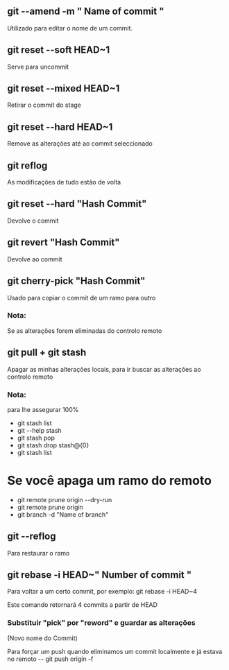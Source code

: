## git --amend -m " **Name of commit** "

Utilizado para editar o nome de um commit.

## git reset --soft HEAD~1

Serve para uncommit

## git reset --mixed HEAD~1

Retirar o commit do stage

## git reset --hard HEAD~1

Remove as alterações até ao commit seleccionado

## git reflog

As modificações de tudo estão de volta

## git reset --hard "Hash Commit"

Devolve o commit

## git revert "Hash Commit"

Devolve ao commit

## git cherry-pick "Hash Commit"

Usado para copiar o commit de um ramo para outro

### Nota:

Se as alterações forem eliminadas do controlo remoto

## git pull + git stash

Apagar as minhas alterações locais, para ir buscar as alterações ao controlo remoto

### Nota:

para lhe assegurar 100%

- git stash list
- git --help stash
- git stash pop
- git stash drop stash@{0}
- git stash list

# Se você apaga um ramo do remoto

- git remote prune origin --dry-run
- git remote prune origin
- git branch -d "Name of branch"

## git --reflog

Para restaurar o ramo

## git rebase -i HEAD~" Number of commit "

Para voltar a um certo commit, por exemplo:
git rebase -i HEAD~4

Este comando retornará 4 commits a partir de HEAD

### Substituir "pick" por "reword" e guardar as alterações

(Novo nome do Commit)

Para forçar um push quando eliminamos um commit localmente e já estava no remoto
-- git push origin -f

